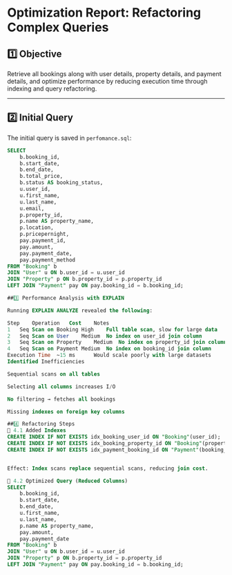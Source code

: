 # Optimization Report: Refactoring Complex Queries

## 1️⃣ Objective
Retrieve all bookings along with user details, property details, and payment details, and optimize performance by reducing execution time through indexing and query refactoring.

---

## 2️⃣ Initial Query
The initial query is saved in `perfomance.sql`:

```sql
SELECT
    b.booking_id,
    b.start_date,
    b.end_date,
    b.total_price,
    b.status AS booking_status,
    u.user_id,
    u.first_name,
    u.last_name,
    u.email,
    p.property_id,
    p.name AS property_name,
    p.location,
    p.pricepernight,
    pay.payment_id,
    pay.amount,
    pay.payment_date,
    pay.payment_method
FROM "Booking" b
JOIN "User" u ON b.user_id = u.user_id
JOIN "Property" p ON b.property_id = p.property_id
LEFT JOIN "Payment" pay ON pay.booking_id = b.booking_id;

##3️⃣ Performance Analysis with EXPLAIN

Running EXPLAIN ANALYZE revealed the following:

Step	Operation	Cost	Notes
1	Seq Scan on Booking	High	Full table scan, slow for large data
2	Seq Scan on User	Medium	No index on user_id join column
3	Seq Scan on Property	Medium	No index on property_id join column
4	Seq Scan on Payment	Medium	No index on booking_id join column
Execution Time	~15 ms		Would scale poorly with large datasets
Identified Inefficiencies

Sequential scans on all tables

Selecting all columns increases I/O

No filtering → fetches all bookings

Missing indexes on foreign key columns

##4️⃣ Refactoring Steps
🔧 4.1 Added Indexes
CREATE INDEX IF NOT EXISTS idx_booking_user_id ON "Booking"(user_id);
CREATE INDEX IF NOT EXISTS idx_booking_property_id ON "Booking"(property_id);
CREATE INDEX IF NOT EXISTS idx_payment_booking_id ON "Payment"(booking_id);


Effect: Index scans replace sequential scans, reducing join cost.

🔧 4.2 Optimized Query (Reduced Columns)
SELECT
    b.booking_id,
    b.start_date,
    b.end_date,
    u.first_name,
    u.last_name,
    p.name AS property_name,
    pay.amount,
    pay.payment_date
FROM "Booking" b
JOIN "User" u ON b.user_id = u.user_id
JOIN "Property" p ON b.property_id = p.property_id
LEFT JOIN "Payment" pay ON pay.booking_id = b.booking_id;

